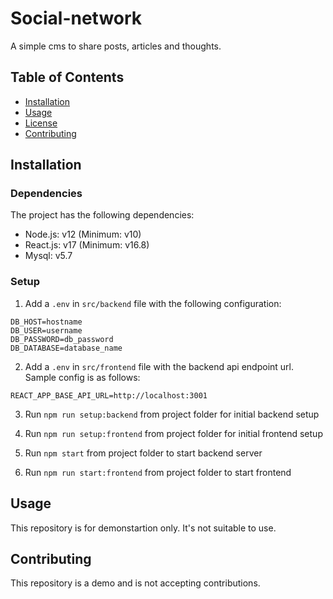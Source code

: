 # Social-network
A simple cms to share posts, articles and thoughts.

## Table of Contents

* [Installation](#installation)
* [Usage](#usage)
* [License](#license)
* [Contributing](#contributing)

## Installation
### Dependencies
The project has the following dependencies:

* Node.js: v12 (Minimum: v10)
* React.js: v17 (Minimum: v16.8)
* Mysql: v5.7

### Setup

1. Add a `.env` in `src/backend` file with the following configuration:

```
DB_HOST=hostname
DB_USER=username
DB_PASSWORD=db_password
DB_DATABASE=database_name
``` 


2. Add a `.env` in `src/frontend` file with the backend api endpoint url.
Sample config is as follows:

```
REACT_APP_BASE_API_URL=http://localhost:3001
```

3. Run `npm run setup:backend` from project folder for initial backend setup

4. Run `npm run setup:frontend` from project folder for initial frontend setup

5. Run `npm start` from project folder to start backend server

6. Run `npm run start:frontend` from project folder to start frontend

## Usage

This repository is for demonstartion only. It's not suitable to use.

## Contributing

This repository is a demo and is not accepting contributions.